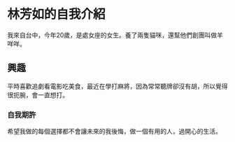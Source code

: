 <!DOCTYPE html>
<html>
  <heat>
    <meta charseet="UTF-8">
    <title>林芳如的自我介紹</title>
  </head>
  <body> 
  <h1>林芳如的自我介紹</h1>  
  <p>我來自台中，今年20歲，是處女座的女生。養了兩隻貓咪，還幫他們創團叫做羊咩咩。</p>
    
  <h2>興趣</h2>
  <p>平時喜歡追劇看電影吃美食，最近在學打麻將，因為常常聽牌卻沒有胡，所以覺得很扼腕，會一直想打。</p>  
    
  <h3>自我期許</h3>
  <p>希望我做的每個選擇都不會讓未來的我後悔，做一個有用的人，過開心的生活。</p>  
    
  </body>
</html>    

